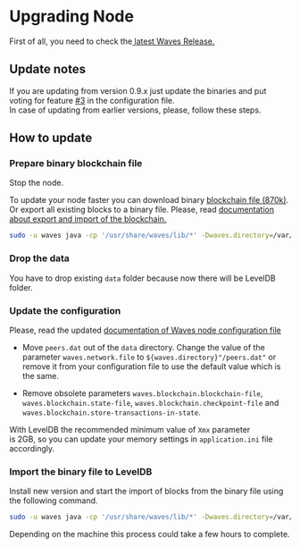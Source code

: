 # Upgrading Node

First of all, you need to check the[ latest Waves Release.](https://github.com/wavesplatform/Waves/releases)

## Update notes

If you are updating from version 0.9.x just update the binaries and put voting for feature [\#3](https://github.com/wavesplatform/Waves/pull/3) in the configuration file.  
In case of updating from earlier versions, please, follow these steps.

## How to update

### Prepare binary blockchain file

Stop the node.

To update your node faster you can download binary [blockchain file \(870k\)](http://blockchain.wavesnodes.com/mainnet-870000). Or export all existing blocks to a binary file. Please, read [documentation about export and import of the blockchain.](/waves-full-node/export-and-import-from-the-blockchain.md)

```bash
sudo -u waves java -cp '/usr/share/waves/lib/*' -Dwaves.directory=/var/lib/waves com.wavesplatform.Exporter /etc/waves/waves.conf mainnet
```

### Drop the data

You have to drop existing `data` folder because now there will be LevelDB folder.

### Update the configuration

Please, read the updated [documentation of Waves node configuration file](/waves-full-node/how-to-configure-a-node.md)

* Move `peers.dat` out of the `data` directory. Change the value of the parameter `waves.network.file` to `${waves.directory}"/peers.dat"` or remove it from your configuration file to use the default value which is the same.

* Remove obsolete parameters `waves.blockchain.blockchain-file`, `waves.blockchain.state-file`, `waves.blockchain.checkpoint-file` and `waves.blockchain.store-transactions-in-state`.

With LevelDB the recommended minimum value of `Xmx` parameter  
is 2GB, so you can update your memory settings in `application.ini` file accordingly.

### Import the binary file to LevelDB

Install new version and start the import of blocks from the binary file using the following command.

```bash
sudo -u waves java -cp '/usr/share/waves/lib/*' -Dwaves.directory=/var/lib/waves com.wavesplatform.Importer /etc/waves/waves.conf mainnet-870000
```

Depending on the machine this process could take a few hours to complete.

